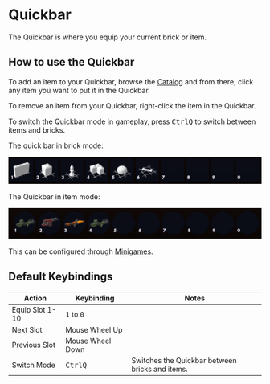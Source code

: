 # Quickbar

The Quickbar is where you equip your current brick or item.

## How to use the Quickbar

To add an item to your Quickbar, browse the [Catalog](../catalog/catalog.md) and from there, click any item you want to put it in the Quickbar.

To remove an item from your Quickbar, right-click the item in the Quickbar.

To switch the Quickbar mode in gameplay, press <kbd>Ctrl</kbd><kbd>Q</kbd> to switch between items and bricks.

The quick bar in brick mode:

![Brick Quickbar](brick_quickbar.png)

The Quickbar in item mode:

![Item Quickbar](item_quickbar.png)

This can be configured through [Minigames]().

## Default Keybindings

| Action          | Keybinding                   | Notes                                           |
|-----------------|------------------------------|-------------------------------------------------|
| Equip Slot 1-10 | <kbd>1</kbd> to <kbd>0</kbd> |                                                 |
| Next Slot       | Mouse Wheel Up               |                                                 |
| Previous Slot   | Mouse Wheel Down             |                                                 |
| Switch Mode     | <kbd>Ctrl</kbd><kbd>Q</kbd>  | Switches the Quickbar between bricks and items. |